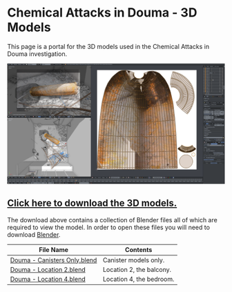 # Chemical Attacks in Douma - 3D Models

This page is a portal for the 3D models used in the Chemical Attacks in Douma investigation.

![Chemical Attacks in Douma](img/Douma.png)

## [**Click here to download the 3D models.**](https://fa-public-assets.fra1.digitaloceanspaces.com/Douma/Chemical%20Attacks%20in%20Douma_3D%20Models.zip)

The download above contains a collection of Blender files all of which are required to view the model. In order to open these files you will need to download [Blender](https://www.blender.org/download/).

| File Name | Contents |
|---|---|
| [Douma - Canisters Only.blend](https://fa-public-assets.fra1.digitaloceanspaces.com/Douma/Douma%20-%20Canisters%20Only.blend) | Canister models only. |
| [Douma - Location 2.blend](https://fa-public-assets.fra1.digitaloceanspaces.com/Douma/Douma%20-%20Canisters%20Only.blend) | Location 2, the balcony. |
| [Douma - Location 4.blend](https://fa-public-assets.fra1.digitaloceanspaces.com/Douma/Douma%20-%20Canisters%20Only.blend) | Location 4, the bedroom. |



